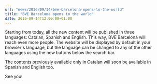 ```yaml
---
url: "news/2016/09/14/bve-barcelona-opens-to-the-world"
title: "BVE Barcelona opens to the world"
date: 2016-09-14T12:00:00+01:00
---
```

Starting from today, all the new content will be published in three languages: Catalan, Spanish and English. This way, BVE Barcelona will reach even more people. The website will be displayed by default in your browser's language, but the language can be changed to any of the other languages using the new buttons below the search bar.

The contents previously available only in Catalan will soon be available in Spanish and English too.

See you!
